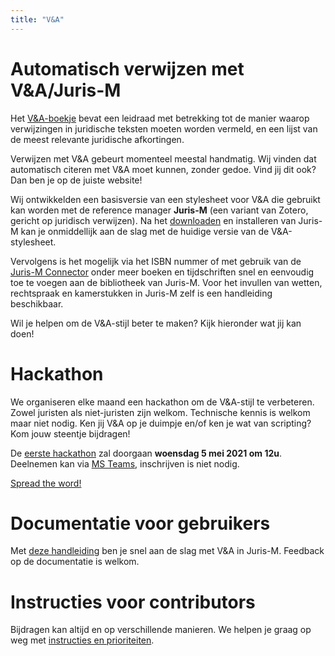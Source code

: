 ```yaml
---
title: "V&A"
---     
```


# Automatisch verwijzen met V&A/Juris-M

Het [V&A-boekje](https://www.verwijzingen-en-afkortingen.be) bevat een leidraad met betrekking tot de manier waarop verwijzingen in juridische teksten moeten worden vermeld, en een lijst van de meest relevante juridische afkortingen.

Verwijzen met V&A gebeurt momenteel meestal handmatig. Wij vinden dat automatisch citeren met V&A moet kunnen, zonder gedoe. Vind jij dit ook? Dan ben je op de juiste website!

Wij ontwikkelden een basisversie van een stylesheet voor V&A die gebruikt kan worden met de reference manager **Juris-M** (een variant van Zotero, gericht op juridisch verwijzen). Na het [downloaden](https://juris-m.github.io/release/) en installeren van Juris-M kan je onmiddellijk aan de slag met de huidige versie van de V&A-stylesheet.

Vervolgens is het mogelijk via het ISBN nummer of met gebruik van de [Juris-M Connector](https://juris-m.github.io/downloads) onder meer boeken en tijdschriften snel en eenvoudig toe te voegen aan de bibliotheek van Juris-M. Voor het invullen van wetten, rechtspraak en kamerstukken in Juris-M zelf is een handleiding beschikbaar.

Wil je helpen om de V&A-stijl beter te maken? Kijk hieronder wat jij kan doen!

# Hackathon

We organiseren elke maand een hackathon om de V&A-stijl te verbeteren. Zowel juristen als niet-juristen zijn welkom. Technische kennis is welkom maar niet nodig. Ken jij V&A op je duimpje en/of ken je wat van scripting? Kom jouw steentje bijdragen!

De [eerste hackathon](https://v-a-collaboration.github.io/v-en-a/pages/hackathon.html) zal doorgaan **woensdag 5 mei 2021 om 12u**. Deelnemen kan via [MS Teams](https://teams.microsoft.com/l/meetup-join/19%3ameeting_ZGYwY2MxMWItMzczOS00ZmMyLTk3NzUtOTU4MjBmNzkwYzBm%40thread.v2/0?context=%7b%22Tid%22%3a%223973589b-9e40-4eb5-800e-b0b6383d1621%22%2c%22Oid%22%3a%228169e633-6dfd-45c3-828d-13ef4b5e7e95%22%7d), inschrijven is niet nodig. 

[Spread the word!](https://twitter.com/rbibkuleuven/status/1384828291367030786)

# Documentatie voor gebruikers

Met [deze handleiding](https://v-a-collaboration.github.io/v-en-a/pages/handleiding.html) ben je snel aan de slag met V&A in Juris-M. Feedback op de documentatie is welkom.

# Instructies voor contributors

Bijdragen kan altijd en op verschillende manieren. We helpen je graag op weg met [instructies en prioriteiten](https://v-a-collaboration.github.io/v-en-a/pages/contributors.html).
